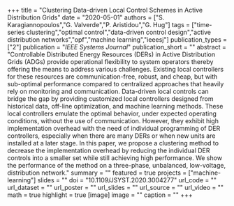 +++
title = "Clustering Data-driven Local Control Schemes in Active Distribution Grids"
date = "2020-05-01"
authors = ["S. Karagiannopoulos","G. Valverde","P. Aristidou","G. Hug"]
tags = ["time-series clustering","optimal control","data-driven control design","active distribution networks","opf","machine learning","ieeesj"]
publication_types = ["2"]
publication = "_IEEE Systems Journal_"
publication_short = ""
abstract = "Controllable Distributed Energy Resources (DERs) in Active Distribution Grids (ADGs) provide operational flexibility to system operators thereby offering the means to address various challenges. Existing local controllers for these resources are communication-free, robust, and cheap, but with sub-optimal performance compared to centralized approaches that heavily rely on monitoring and communication. Data-driven local controls can bridge the gap by providing customized local controllers designed from historical data, off-line optimization, and machine learning methods. These local controllers emulate the optimal behavior, under expected operating conditions, without the use of communication. However, they exhibit high implementation overhead with the need of individual programming of DER controllers, especially when there are many DERs or when new units are installed at a later stage. In this paper, we propose a clustering method to decrease the implementation overhead by reducing the individual DER controls into a smaller set while still achieving high performance. We show the performance of the method on a three-phase, unbalanced, low-voltage, distribution network."
summary = ""
featured = true
projects = ["machine-learning"]
slides = ""
doi = "10.1109/JSYST.2020.3004277"
url_code = ""
url_dataset = ""
url_poster = ""
url_slides = ""
url_source = ""
url_video = ""
math = true
highlight = true
[image]
image = ""
caption = ""
+++

